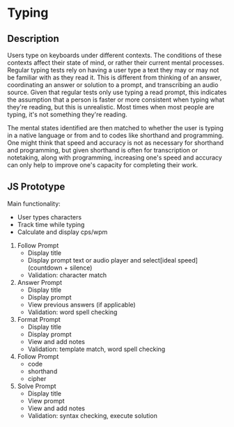 # Typing

## Description
Users type on keyboards under different contexts. The conditions of these contexts affect their state of mind, or rather their current mental processes. Regular typing tests rely on having a user type a text they may or may not be familiar with as they read it. This is different from thinking of an answer, coordinating an answer or solution to a prompt, and transcribing an audio source. Given that regular tests only use typing a read prompt, this indicates the assumption that a person is faster or more consistent when typing what they're reading, but this is unrealistic. Most times when most people are typing, it's not something they're reading.

The mental states identified are then matched to whether the user is typing in a native language or from and to codes like shorthand and programming. One might think that speed and accuracy is not as necessary for shorthand and programming, but given shorthand is often for transcription or notetaking, along with programming, increasing one's speed and accuracy can only help to improve one's capacity for completing their work.

## JS Prototype
Main functionality:
- User types characters
- Track time while typing
- Calculate and display cps/wpm

1. Follow Prompt
   - Display title
   - Display prompt text or audio player and select[ideal speed] (countdown + silence)
   - Validation: character match
2. Answer Prompt
   - Display title
   - Display prompt
   - View previous answers (if applicable)
   - Validation: word spell checking
3. Format Prompt
   - Display title
   - Display prompt
   - View and add notes
   - Validation: template match, word spell checking
4. Follow Prompt
   - code
   - shorthand
   - cipher
5. Solve Prompt
   - Display title
   - View prompt
   - View and add notes
   - Validation: syntax checking, execute solution